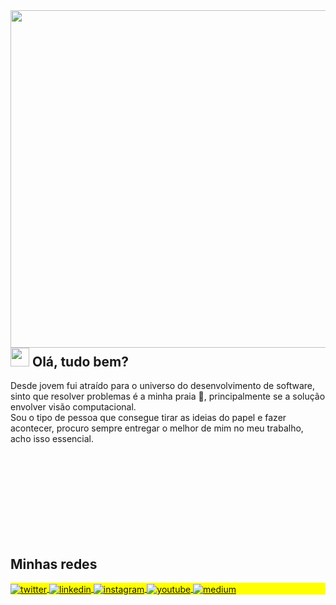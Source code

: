 <img align="right" height="540em" src="https://imgur.com/jCZCTzS.png"/>
<h2 align="left"><img src="https://imgur.com/ad3h5c0.png" height="30px"> Olá, tudo bem?</h2>
<!--<p align="left"> <img src="https://komarev.com/ghpvc/?username=luanmagioli&color=blue" alt="Profile views" /> </p>-->

Desde jovem fui atraído para o universo do desenvolvimento de software, sinto que resolver problemas é a minha praia 🌊, principalmente se a solução envolver visão computacional. 
<br>
Sou o tipo de pessoa que consegue tirar as ideias do papel e fazer acontecer, procuro sempre entregar o melhor de mim no meu trabalho, acho isso essencial.


<!--
## Projetos
---
[SIASP - Sistema para Análise de Sementes por Peneiras](https://github.com/LuanMagioli/SIASP)

Bolsista de Iniciação Científica, Escola Agrícola de Jundiaí (2017/2018)

[Sistema Automatizado para Análise do Teste de Tetrazólio em Sementes de Soja](https://github.com/LuanMagioli/SATT)

- Trabalho apresentado de maneira presencial no congresso de iniciação científica da UFRN em 2019
Bolsista de Iniciação Científica, Escola Agrícola de Jundiaí (2018/2019)

[Caixa de areia interativa utilizando o Processing com Kinect](https://github.com/LuanMagioli/Processing_Sandview)
Projeto desenvolvido para a Feira de Ciências da EAJ com o objetivo de visualizar a geração de terrenos em tempo real (2018)
-->
<br><br><br><br>
<br><br><br><br>


## Minhas redes

<p align="left" style="background:yellow">
<a href="https://twitter.com/luanmagioli" target="_blank">
  <img align="center" src="https://img.shields.io/badge/-@luanmagioli-05122A?style=flat-square&logo=twitter" alt="twitter"/>  
</a>
<a href="https://linkedin.com/in/luanmagioli" target="_blank">
  <img align="center" src="https://img.shields.io/badge/-luanmagioli-05122A?style=flat-square&logo=linkedin" alt="linkedin"/>
</a>
<a href="https://instagram.com/luanmagioli" target="_blank">
 <img align="center" src="https://img.shields.io/badge/-@luanmagioli-05122A?style=flat-square&logo=instagram" alt="instagram"/>
</a>
<a href="https://youtube.com/luanmagioli" target="_blank">
 <img align="center" src="https://img.shields.io/badge/-luanmagioli-05122A?style=flat-square&logo=youtube" alt="youtube"/>
</a>
<a href="https://medium.com/@luanmagioli" target="_blank">
 <img align="center" src="https://img.shields.io/badge/-@luanmagioli-05122A?style=flat-square&logo=medium" alt="medium"/>
</a>

</p>
